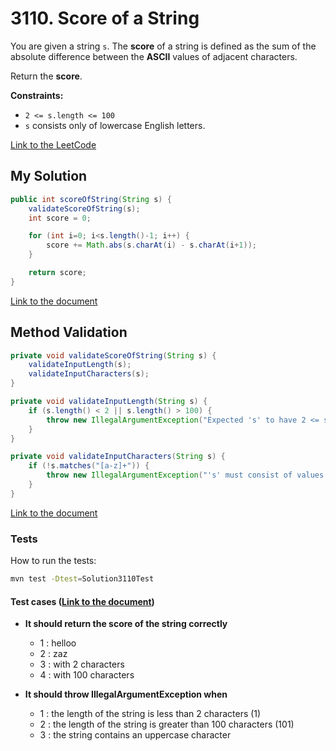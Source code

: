# 3110. Score of a String

You are given a string `s`. The **score** of a string is defined as the sum of the absolute difference between the **ASCII** values of adjacent characters.

Return the **score**.



**Constraints:**
- `2 <= s.length <= 100`
- `s` consists only of lowercase English letters.


[Link to the LeetCode](https://leetcode.com/problems/score-of-a-string/)

## My Solution

````java
public int scoreOfString(String s) {
    validateScoreOfString(s);
    int score = 0;

    for (int i=0; i<s.length()-1; i++) {
        score += Math.abs(s.charAt(i) - s.charAt(i+1));
    }

    return score;
}
````

[Link to the document](../../java/com/kauassilva/algorithms/solutions/Solution3110.java)



## Method Validation

````java
private void validateScoreOfString(String s) {
    validateInputLength(s);
    validateInputCharacters(s);
}

private void validateInputLength(String s) {
    if (s.length() < 2 || s.length() > 100) {
        throw new IllegalArgumentException("Expected 's' to have 2 <= size >= 100 but got " + s.length() + ".");
    }
}

private void validateInputCharacters(String s) {
    if (!s.matches("[a-z]+")) {
        throw new IllegalArgumentException("'s' must consist of values from a to z only");
    }
}
````

[Link to the document](../../java/com/kauassilva/algorithms/solutions/Solution3110.java)



### Tests

How to run the tests:

````bash
mvn test -Dtest=Solution3110Test
````

#### Test cases ([Link to the document](../../../test/java/com/kauassilva/algorithms/solutions/Solution3110Test.java))

- **It should return the score of the string correctly**
  - 1 : helloo
  - 2 : zaz
  - 3 : with 2 characters
  - 4 : with 100 characters


- **It should throw IllegalArgumentException when**
  - 1 : the length of the string is less than 2 characters (1)
  - 2 : the length of the string is greater than 100 characters (101)
  - 3 : the string contains an uppercase character
